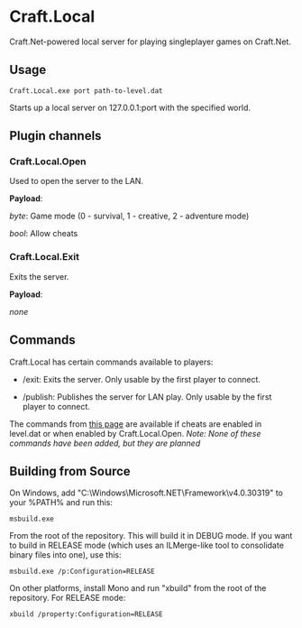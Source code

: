 # Craft.Local

Craft.Net-powered local server for playing singleplayer games on Craft.Net.

## Usage

    Craft.Local.exe port path-to-level.dat

Starts up a local server on 127.0.0.1:port with the specified world.

## Plugin channels

### Craft.Local.Open

Used to open the server to the LAN.

**Payload**:

*byte*: Game mode (0 - survival, 1 - creative, 2 - adventure mode)

*bool*: Allow cheats

### Craft.Local.Exit

Exits the server.

**Payload**:

*none*

## Commands

Craft.Local has certain commands available to players:

* /exit: Exits the server. Only usable by the first player to connect.

* /publish: Publishes the server for LAN play. Only usable by the first player to connect.

The commands from [this page](http://www.minecraftwiki.net/wiki/Cheats) are available if cheats are enabled in level.dat or
when enabled by Craft.Local.Open. *Note: None of these commands have been added, but they are planned*

## Building from Source

On Windows, add "C:\Windows\Microsoft.NET\Framework\v4.0.30319" to your %PATH% and run this:

    msbuild.exe

From the root of the repository.  This will build it in DEBUG mode. If you want to build in RELEASE mode
(which uses an ILMerge-like tool to consolidate binary files into one), use this:

    msbuild.exe /p:Configuration=RELEASE

On other platforms, install Mono and run "xbuild" from the root of the repository. For RELEASE mode:

    xbuild /property:Configuration=RELEASE